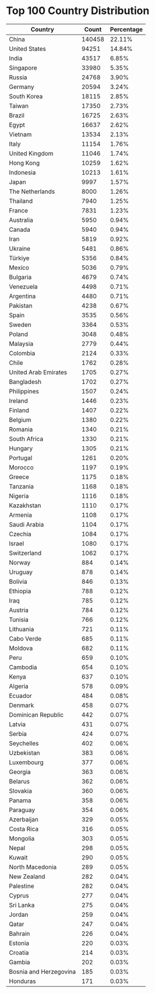 # Top 100 Country Distribution
| Country | Count | Percentage |
|----|----|----|
| China | 140458 | 22.11% |
| United States | 94251 | 14.84% |
| India | 43517 | 6.85% |
| Singapore | 33980 | 5.35% |
| Russia | 24768 | 3.90% |
| Germany | 20594 | 3.24% |
| South Korea | 18115 | 2.85% |
| Taiwan | 17350 | 2.73% |
| Brazil | 16725 | 2.63% |
| Egypt | 16637 | 2.62% |
| Vietnam | 13534 | 2.13% |
| Italy | 11154 | 1.76% |
| United Kingdom | 11046 | 1.74% |
| Hong Kong | 10259 | 1.62% |
| Indonesia | 10213 | 1.61% |
| Japan | 9997 | 1.57% |
| The Netherlands | 8000 | 1.26% |
| Thailand | 7940 | 1.25% |
| France | 7831 | 1.23% |
| Australia | 5950 | 0.94% |
| Canada | 5940 | 0.94% |
| Iran | 5819 | 0.92% |
| Ukraine | 5481 | 0.86% |
| Türkiye | 5356 | 0.84% |
| Mexico | 5036 | 0.79% |
| Bulgaria | 4679 | 0.74% |
| Venezuela | 4498 | 0.71% |
| Argentina | 4480 | 0.71% |
| Pakistan | 4238 | 0.67% |
| Spain | 3535 | 0.56% |
| Sweden | 3364 | 0.53% |
| Poland | 3048 | 0.48% |
| Malaysia | 2779 | 0.44% |
| Colombia | 2124 | 0.33% |
| Chile | 1762 | 0.28% |
| United Arab Emirates | 1705 | 0.27% |
| Bangladesh | 1702 | 0.27% |
| Philippines | 1507 | 0.24% |
| Ireland | 1446 | 0.23% |
| Finland | 1407 | 0.22% |
| Belgium | 1380 | 0.22% |
| Romania | 1340 | 0.21% |
| South Africa | 1330 | 0.21% |
| Hungary | 1305 | 0.21% |
| Portugal | 1261 | 0.20% |
| Morocco | 1197 | 0.19% |
| Greece | 1175 | 0.18% |
| Tanzania | 1168 | 0.18% |
| Nigeria | 1116 | 0.18% |
| Kazakhstan | 1110 | 0.17% |
| Armenia | 1108 | 0.17% |
| Saudi Arabia | 1104 | 0.17% |
| Czechia | 1084 | 0.17% |
| Israel | 1080 | 0.17% |
| Switzerland | 1062 | 0.17% |
| Norway | 884 | 0.14% |
| Uruguay | 878 | 0.14% |
| Bolivia | 846 | 0.13% |
| Ethiopia | 788 | 0.12% |
| Iraq | 785 | 0.12% |
| Austria | 784 | 0.12% |
| Tunisia | 766 | 0.12% |
| Lithuania | 721 | 0.11% |
| Cabo Verde | 685 | 0.11% |
| Moldova | 682 | 0.11% |
| Peru | 659 | 0.10% |
| Cambodia | 654 | 0.10% |
| Kenya | 637 | 0.10% |
| Algeria | 578 | 0.09% |
| Ecuador | 484 | 0.08% |
| Denmark | 458 | 0.07% |
| Dominican Republic | 442 | 0.07% |
| Latvia | 431 | 0.07% |
| Serbia | 424 | 0.07% |
| Seychelles | 402 | 0.06% |
| Uzbekistan | 383 | 0.06% |
| Luxembourg | 377 | 0.06% |
| Georgia | 363 | 0.06% |
| Belarus | 362 | 0.06% |
| Slovakia | 360 | 0.06% |
| Panama | 358 | 0.06% |
| Paraguay | 354 | 0.06% |
| Azerbaijan | 329 | 0.05% |
| Costa Rica | 316 | 0.05% |
| Mongolia | 303 | 0.05% |
| Nepal | 298 | 0.05% |
| Kuwait | 290 | 0.05% |
| North Macedonia | 289 | 0.05% |
| New Zealand | 282 | 0.04% |
| Palestine | 282 | 0.04% |
| Cyprus | 277 | 0.04% |
| Sri Lanka | 275 | 0.04% |
| Jordan | 259 | 0.04% |
| Qatar | 247 | 0.04% |
| Bahrain | 226 | 0.04% |
| Estonia | 220 | 0.03% |
| Croatia | 214 | 0.03% |
| Gambia | 202 | 0.03% |
| Bosnia and Herzegovina | 185 | 0.03% |
| Honduras | 171 | 0.03% |
